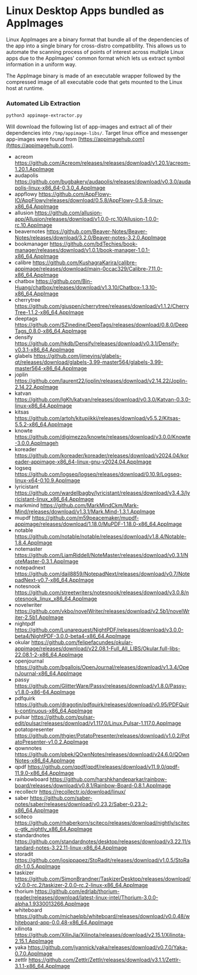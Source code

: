 # Linux Desktop Apps bundled as AppImages

Linux AppImages are a binary format that bundle all of the dependencies of the 
app into a single binary for cross-distro compatibility. This allows us to automate
the scanning process of points of interest across multiple Linux apps due to the 
AppImages' common format which lets us extract symbol information in a uniform way.

The AppImage binary is made of an executable wrapper followed by the compressed image
of all executable code that gets mounted to the Linux host at runtime.


### Automated Lib Extraction

``` bash
python3 appimage-extractor.py
```

Will download the following list of app-images and extract all of their dependencies into `/tmp/appimage-libs/`. 
Target linux office and messenger app-images  were found from [https://appimagehub.com](https://appimagehub.com).

* acreom https://github.com/Acreom/releases/releases/download/v1.20.1/acreom-1.20.1.AppImage
* audapolis https://github.com/bugbakery/audapolis/releases/download/v0.3.0/audapolis-linux-x86_64-0.3.0_4.AppImage
* appflowy https://github.com/AppFlowy-IO/AppFlowy/releases/download/0.5.8/AppFlowy-0.5.8-linux-x86_64.AppImage
* allusion https://github.com/allusion-app/Allusion/releases/download/v1.0.0-rc.10/Allusion-1.0.0-rc.10.AppImage
* beavernotes https://github.com/Beaver-Notes/Beaver-Notes/releases/download/3.2.0/Beaver-notes-3.2.0.AppImage
* bookmanager https://github.com/bdTechies/book-manager/releases/download/v1.0.1/book-manager-1.0.1-x86_64.AppImage
* calibre https://github.com/KushagraKarira/calibre-appimage/releases/download/main-0ccac329/Calibre-7.11.0-x86_64.AppImage
* chatbox https://github.com/Bin-Huang/chatbox/releases/download/v1.3.10/Chatbox-1.3.10-x86_64.AppImage
* cherrytree https://github.com/giuspen/cherrytree/releases/download/v1.1.2/CherryTree-1.1.2-x86_64.AppImage
* deeptags https://github.com/SZinedine/DeepTags/releases/download/0.8.0/DeepTags_0.8.0-x86_64.AppImage
* densify https://github.com/hkdb/Densify/releases/download/v0.3.1/Densify-v0.3.1-x86_64.AppImage
* glabels https://github.com/jimevins/glabels-qt/releases/download/glabels-3.99-master564/glabels-3.99-master564-x86_64.AppImage
* joplin https://github.com/laurent22/joplin/releases/download/v2.14.22/Joplin-2.14.22.AppImage
* katvan https://github.com/IgKh/katvan/releases/download/v0.3.0/Katvan-0.3.0-linux-x86_64.AppImage
* kitsas https://github.com/artoh/kitupiikki/releases/download/v5.5.2/Kitsas-5.5.2-x86_64.AppImage
* knowte https://github.com/digimezzo/knowte/releases/download/v3.0.0/Knowte-3.0.0.AppImageh
* koreader https://github.com/koreader/koreader/releases/download/v2024.04/koreader-appimage-x86_64-linux-gnu-v2024.04.AppImage
* logseq https://github.com/logseq/logseq/releases/download/0.10.9/Logseq-linux-x64-0.10.9.AppImage
* lyricistant https://github.com/wardellbagby/lyricistant/releases/download/v3.4.3/lyricistant-linux_x86_64.AppImage
* markmind https://github.com/MarkMindCkm/Mark-Mind/releases/download/v1.3.1/Mark.Mind-1.3.1.AppImage
* mupdf https://github.com/m59peacemaker/mupdf-appimage/releases/download/1.18.0/MuPDF-1.18.0-x86_64.AppImage
* notable https://github.com/notable/notable/releases/download/v1.8.4/Notable-1.8.4.AppImage
* notemaster https://github.com/LiamRiddell/NoteMaster/releases/download/v0.3.1/NoteMaster-0.3.1.AppImage
* notepadnext https://github.com/dail8859/NotepadNext/releases/download/v0.7/NotepadNext-v0.7-x86_64.AppImage
* notesnook https://github.com/streetwriters/notesnook/releases/download/v3.0.8/notesnook_linux_x86_64.AppImage
* novelwriter https://github.com/vkbo/novelWriter/releases/download/v2.5b1/novelWriter-2.5b1.AppImage
* nightpdf https://github.com/Lunarequest/NightPDF/releases/download/v3.0.0-beta4/NightPDF-3.0.0-beta4-x86_64.AppImage
* okular https://github.com/felipefacundes/okular-appimage/releases/download/v22.08.1-Full_All_LIBS/Okular.full-libs-22.08.1-2-x86_64.AppImage
* openjournal https://github.com/bgallois/OpenJournal/releases/download/v1.3.4/OpenJournal-x86_64.AppImage
* passy https://github.com/GlitterWare/Passy/releases/download/v1.8.0/Passy-v1.8.0-x86-64.AppImage
* pdfquirk https://github.com/dragotin/pdfquirk/releases/download/v0.95/PDFQuirk-continuous-x86_64.AppImage
* pulsar https://github.com/pulsar-edit/pulsar/releases/download/v1.117.0/Linux.Pulsar-1.117.0.AppImage
* potatopresenter https://github.com/thgier/PotatoPresenter/releases/download/v1.0.2/PotatoPresenter-v1.0.2.AppImage
* qownnotes https://github.com/pbek/QOwnNotes/releases/download/v24.6.0/QOwnNotes-x86_64.AppImage
* qpdf https://github.com/qpdf/qpdf/releases/download/v11.9.0/qpdf-11.9.0-x86_64.AppImage
* rainbowboard https://github.com/harshkhandeparkar/rainbow-board/releases/download/v0.8.1/Rainbow-Board-0.8.1.AppImage
* recollectr https://recollectr.io/download/linux/
* saber https://github.com/saber-notes/saber/releases/download/v0.23.2/Saber-0.23.2-x86_64.AppImage
* sciteco https://github.com/rhaberkorn/sciteco/releases/download/nightly/sciteco-gtk_nightly_x86_64.AppImage
* standardnotes https://github.com/standardnotes/desktop/releases/download/v3.22.11/standard-notes-3.22.11-linux-x86_64.AppImage
* storadit https://github.com/josippapez/StoRadit/releases/download/v1.0.5/StoRadit-1.0.5.AppImage
* taskizer https://github.com/SimonBrandner/TaskizerDesktop/releases/download/v2.0.0-rc.2/taskizer-2.0.0-rc.2-linux-x86_64.AppImage
* thorium https://github.com/edrlab/thorium-reader/releases/download/latest-linux-intel/Thorium-3.0.0-alpha.1.9330013266.AppImage
* whiteboard https://github.com/michaelpb/whiteboard/releases/download/v0.0.48/whiteboard-app-0.0.48-x86_64.AppImage
* xilinota https://github.com/XilinJia/Xilinota/releases/download/v2.15.1/Xilinota-2.15.1.AppImage
* yaka https://github.com/jyannick/yaka/releases/download/v0.7.0/Yaka-0.7.0.AppImage
* zettlr https://github.com/Zettlr/Zettlr/releases/download/v3.1.1/Zettlr-3.1.1-x86_64.AppImage






<!-- 
* https://github.com/KDE/okular
* https://github.com/pwmt/zathura
* https://github.com/GNOME/evince
* https://github.com/gajim/gajim
* https://github.com/signalapp/Signal-Desktop
* https://github.com/element-hq/element-desktop
* https://github.com/KDE/neochat
* https://gitlab.gnome.org/World/fractal
* https://gitlab.freedesktop.org/poppler/poppler
 -->
